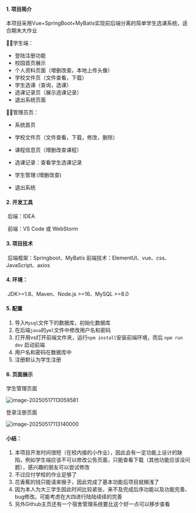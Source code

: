 #### 1. 项目简介

本项目采用Vue+SpringBoot+MyBatis实现前后端分离的简单学生选课系统，适合期末大作业

🧑‍🎓学生端：

- 登陆注册功能
- 校园首页展示
- 个人资料页面（增删改查，本地上传头像）
- 学校文件页（文件查看，下载）
- 学生选课（查询，选课）
- 选课记录页（展示选课记录）
- 退出系统页面

🧑‍🏫管理员页：

- 系统首页

- 学校文件页（文件查看，下载，修改，删除）

- 课程信息页（增删改查课程）

- 选课记录：查看学生选课记录

- 学生管理:(增删改查)

- 退出系统

  

#### 2. 开发工具

​	后端：IDEA   

​	前端：VS Code 或 WebStorm

#### 3. 项目技术

​	后端框架：Springboot、MyBatis
​	前端技术：ElementUI、vue、css、JavaScript、axios

#### 4. 环境：

​     JDK>=1.8、Maven、Node.js >=16、MySQL >=8.0



#### 5. 配置

1. 导入`Mysql`文件下的数据库，初始化数据库
2. 在后端`java`的`yml`文件中修改用户名和密码
3. 打开用vs打开前端文件夹，运行`npm install`安装前端环境，而后 `npm run dev` 启动前端
4. 用户名和密码在数据库中
5. 注册默认为学生注册

#### 6. 页面展示

学生管理页面

![image-20250517113059581](https://bu.dusays.com/2025/05/17/682802f42e312.png)

登录注册页面

![image-20250517113140000](https://bu.dusays.com/2025/05/17/682803296436a.png)



#### 小结：

1. 本项目开发时间很短（在校内接的小作业），因此会有一定功能上设计的缺陷，例如学生端应该不可以修改公告页面，只能查看下载（其他功能应该没问题），感兴趣的朋友可以尝试修改
2. 不过应付学校的作业足够了
3. 花香蕉的钱只能请来猴子，因此完成了基本功能后项目就搁浅了
4. 因为本人为大三学生因此时间比较紧张，来不及完成后序功能以及功能完善、bug修改。可能考虑在大四进行陆陆续续的完善
5. 另外Github主页还有一个宿舍管理系统要比这个好一点可以移步查看
